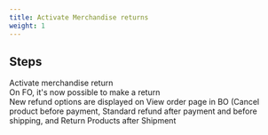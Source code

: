 ```yaml
---
title: Activate Merchandise returns
weight: 1
---
```

## Steps

Activate merchandise return\
On FO, it's now possible to make a return\
New refund options are displayed on View order page in BO (Cancel product before payment, Standard refund after payment and before shipping, and Return Products after Shipment

